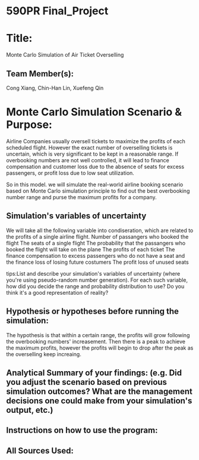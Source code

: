 # 590PR Final_Project

# Title: 
Monte Carlo Simulation of Air Ticket Overselling

## Team Member(s):
Cong Xiang, Chin-Han Lin, Xuefeng Qin

# Monte Carlo Simulation Scenario & Purpose:
Airline Companies usually oversell tickets to maximize the profits of each scheduled flight. However the exact number of overselling tickets is uncertain, which is very significant to be kept in a reasonable range. If overbooking numbers are not well controlled, it will lead to finance compensation and customer loss due to the absence of seats for excess passengers, or profit loss due to low seat utilization.

So in this model. we will simulate the real-world airline booking scenario based on Monte Carlo simulation principle to find out the best overbooking number range and purse the maximum profits for a company.



## Simulation's variables of uncertainty
We will take all the following variable into condiseration, which are related to the profits of a single airline flight.
Number of passangers who booked the flight
The seats of a single flight
The probability that the passangers who booked the flight will take on the plane
The profits of each ticket
The finance compensation to excess passengers who do not have a seat and the finance loss of losing future costumers
The profit loss of unused seats

tips:List and describe your simulation's variables of uncertainty (where you're using pseudo-random number generation). For each such variable, how did you decide the range and probability distribution to use?  Do you think it's a good representation of reality?

## Hypothesis or hypotheses before running the simulation:
The hypothesis is that within a certain range, the profits will grow following the overbooking numbers' increasement. Then there is a peak to achieve the maximum profits, however the profits will begin to drop after the peak as the overselling keep increaing.

## Analytical Summary of your findings: (e.g. Did you adjust the scenario based on previous simulation outcomes?  What are the management decisions one could make from your simulation's output, etc.)

## Instructions on how to use the program:

## All Sources Used:
